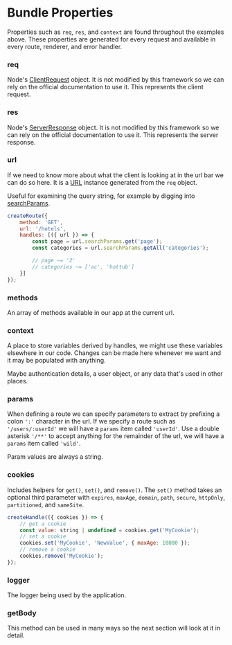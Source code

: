 # Bundle Properties

Properties such as `req`, `res`, and `context` are found throughout the examples above. These properties are generated for every request and available in every route, renderer, and error handler.

### req

Node's [ClientRequest](https://nodejs.org/api/http.html#class-httpclientrequest) object. It is not modified by this framework so we can rely on the official documentation to use it. This represents the client request.

### res

Node's [ServerResponse](https://nodejs.org/api/http.html#class-httpserverresponse) object. It is not modified by this framework so we can rely on the official documentation to use it. This represents the server response.

### url

If we need to know more about what the client is looking at in the url bar we can do so here. It is a [URL](https://developer.mozilla.org/en-US/docs/Web/API/URL) instance generated from the `req` object.

Useful for examining the query string, for example by digging into [searchParams](https://developer.mozilla.org/en-US/docs/Web/API/URLSearchParams).

```javascript
createRoute({
    method: 'GET',
    url: '/hotels',
    handles: [({ url }) => {
        const page = url.searchParams.get('page');
        const categories = url.searchParams.getAll('categories');

        // page ~= '2'
        // categories ~= ['ac', 'hottub']
    }]
});
```

### methods

An array of methods available in our app at the current url.

### context

A place to store variables derived by handles, we might use these variables elsewhere in our code. Changes can be made here whenever we want and it may be populated with anything.

Maybe authentication details, a user object, or any data that's used in other places.

### params

When defining a route we can specify parameters to extract by prefixing a colon `':'` character in the url. If we specify a route such as `'/users/:userId'` we will have a `params` item called `'userId'`. Use a double asterisk `'/**'` to accept anything for the remainder of the url, we will have a `params` item called `'wild'`.

Param values are always a string.

### cookies

Includes helpers for `get()`, `set()`, and `remove()`. The `set()` method takes an optional third parameter with `expires`, `maxAge`, `domain`, `path`, `secure`, `httpOnly`, `partitioned`, and `sameSite`.

```javascript
createHandle(({ cookies }) => {
    // get a cookie
    const value: string | undefined = cookies.get('MyCookie');
    // set a cookie
    cookies.set('MyCookie', 'NewValue', { maxAge: 10000 });
    // remove a cookie
    cookies.remove('MyCookie');
});
```

### logger

The logger being used by the application.

### getBody

This method can be used in many ways so the next section will look at it in detail.
